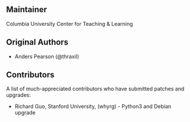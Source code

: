 Maintainer
----------
Columbia University Center for Teaching & Learning 

Original Authors
----------------
* Anders Pearson (@thraxil)

Contributors
----------------
A list of much-appreciated contributors who have submitted patches and upgrades:

* Richard Guo, Stanford University, (whyrg) - Python3 and Debian upgrade

